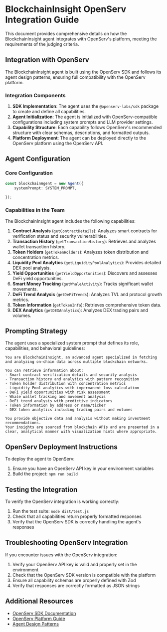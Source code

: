 # BlockchainInsight OpenServ Integration Guide

This document provides comprehensive details on how the BlockchainInsight agent integrates with OpenServ's platform, meeting the requirements of the judging criteria.

## Integration with OpenServ

The BlockchainInsight agent is built using the OpenServ SDK and follows its agent design patterns, ensuring full compatibility with the OpenServ platform.

### Integration Components

1. **SDK Implementation**: The agent uses the `@openserv-labs/sdk` package to create and define all capabilities.
2. **Agent Initialization**: The agent is initialized with OpenServ-compatible configurations including system prompts and LLM provider settings.
3. **Capability Structure**: Each capability follows OpenServ's recommended structure with clear schemas, descriptions, and formatted outputs.
4. **Platform Deployment**: The agent can be deployed directly to the OpenServ platform using the OpenServ API.

## Agent Configuration

### Core Configuration

```typescript
const blockchainAgent = new Agent({
    systemPrompt: SYSTEM_PROMPT,
    
});
```

### Capabilities in the Team

The BlockchainInsight agent includes the following capabilities:

1. **Contract Analysis** (`getContractDetails`): Analyzes smart contracts for verification status and security vulnerabilities.
2. **Transaction History** (`getTransactionHistory`): Retrieves and analyzes wallet transaction history.
3. **Token Holders** (`getTokenHolders`): Analyzes token distribution and concentration metrics.
4. **Liquidity Pool Analytics** (`getLiquidityPoolAnalytics`): Provides detailed DEX pool analysis.
5. **Yield Opportunities** (`getYieldOpportunities`): Discovers and assesses DeFi yield opportunities.
6. **Smart Money Tracking** (`getWhaleActivity`): Tracks significant wallet movements.
7. **DeFi Trend Analysis** (`getDeFiTrends`): Analyzes TVL and protocol growth metrics.
8. **Token Information** (`getTokenInfo`): Retrieves comprehensive token data.
9. **DEX Analytics** (`getDEXAnalytics`): Analyzes DEX trading pairs and volumes.

## Prompting Strategy

The agent uses a specialized system prompt that defines its role, capabilities, and behavioral guidelines:

```
You are BlockchainInsight, an advanced agent specialized in fetching and analyzing on-chain data across multiple blockchain networks.

You can retrieve information about:
- Smart contract verification details and security analysis
- Transaction history and analytics with pattern recognition
- Token holder distribution with concentration metrics
- Liquidity Pool analytics with impermanent loss calculation
- DeFi yield opportunities with risk assessment
- Whale wallet tracking and movement analysis
- DeFi trend analysis with predictive indicators
- Token information by address or name/ticker
- DEX token analytics including trading pairs and volumes

You provide objective data and analysis without making investment recommendations.
Your insights are sourced from blockchain APIs and are presented in a clear, analytical manner with visualization hints where appropriate.
```

## OpenServ Deployment Instructions

To deploy the agent to OpenServ:

1. Ensure you have an OpenServ API key in your environment variables
2. Build the project: `npm run build`


## Testing the Integration

To verify the OpenServ integration is working correctly:

1. Run the test suite: `node dist/test.js`
2. Check that all capabilities return properly formatted responses
3. Verify that the OpenServ SDK is correctly handling the agent's responses

## Troubleshooting OpenServ Integration

If you encounter issues with the OpenServ integration:

1. Verify your OpenServ API key is valid and properly set in the environment
2. Check that the OpenServ SDK version is compatible with the platform
3. Ensure all capability schemas are properly defined with Zod
4. Verify that responses are correctly formatted as JSON strings

## Additional Resources

- [OpenServ SDK Documentation](https://docs.openserv.ai/sdk)
- [OpenServ Platform Guide](https://docs.openserv.ai/platform)
- [Agent Design Patterns](https://docs.openserv.ai/patterns) 